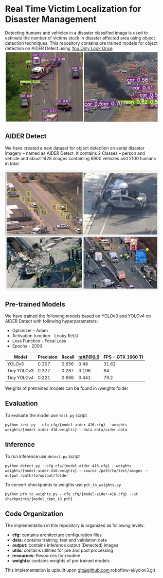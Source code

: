 # Real Time Victim Localization for Disaster Management
Detecting humans and vehicles in a disaster classified image is used to estimate the number of victims stuck in disaster affected area using object detection techniques.
This repository contains pre trained models for object detection on AIDER Detect using [You Only Look Once](https://arxiv.org/abs/1506.02640)
![Victim Localization](/code/victim_localization/yolov3/resources/detection_results.PNG)

## AIDER Detect
We have created a new dataset for object detection on aerial disaster imagery – named as AIDER Detect. It contains 2 Classes – person and vehicle and about 1428 images containing 6900 vehicles and 2100 humans in total. 

![AIDER_detect](/code/victim_localization/yolov3/resources/aider_detect.jpg)

## Pre-trained Models
We have trained the following models based on YOLOv3 and YOLOv4 on AIDER Detect with following hyperparameters:
- Optimizer - Adam
- Activation function - Leaky ReLU
- Loss Function - Focal Loss
- Epochs - 2000

| Model | Precision | Recall | mAP@0.5 | FPS - GTX 1660 Ti |
|-------|-----------|--------|---------|-------------------|
| YOLOv3 | 0.307	  | 0.656  | 0.48	   |31.62|
| Tiny YOLOv3| 0.377| 0.267  |	0.196  | 94|
| Tiny YOLOv4| 0.221|	0.666  |	0.441	 |79.2|

Weights of pretrained models can be found in /weights folder

## Evaluation
To evaluate the model use `test.py` script
```
python test.py --cfg cfg/{model-aider-416.cfg} --weights weights/{model-aider-416.weights} --data data/aider.data 
```

## Inference
To run inference use `detect.py` script
```
python detect.py --cfg cfg/{model-aider-416.cfg} --weights weights/{model-aider-416.weights} --source /path/to/test/images --output /path/to/output/folder 
```

To convert checkpoints to weights use `pth_to_weights.py` 
```
python pth_to_weights.py --cfg cfg/{model-aider-416.cfg} --pt checkpoints/{model_ckpt_10.pth}
```
## Code Organization
The implementation in this repository is organized as following levels:

- **cfg:** contains architecture configuration files
- **data:** contains training, test and validation data
- **output:** contains inference output (Detected) images
- **utils:** contains utilities for pre and post processing
- **resources:** Resources for readme
- **weights:** contains weights of pre trained models

This implementation is upbuilt upon git@github.com:roboflow-ai/yolov3.git
